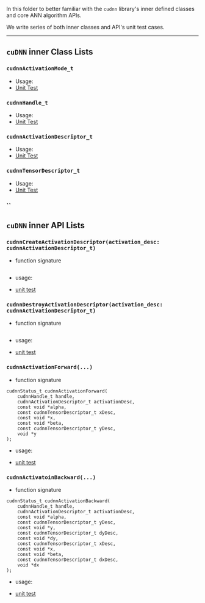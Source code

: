 In this folder to better familiar with the `cudnn` library's inner defined classes and core ANN algorithm APIs.

We write series of both inner classes and API's unit test cases. 

---- 

## `cuDNN` inner Class Lists 
### `cudnnActivationMode_t`
* Usage: 
* [Unit Test]()

### `cudnnHandle_t`
* Usage:
* [Unit Test]()

### `cudnnActivationDescriptor_t`
* Usage:
* [Unit Test](https://github.com/Rembrant777/Learn-CUDA/blob/master/Chapter10/00_cudnn/cudnn_test_04/test/test_cudnn_activation_descriptor.cpp)

### `cudnnTensorDescriptor_t`
* Usage:
* [Unit Test]()


### ``


## `cuDNN` inner API Lists 
### `cudnnCreateActivationDescriptor(activation_desc: cudnnActivationDescriptor_t)`
* function signature
```cuda 
```

* usage:

* [unit test]() 


### `cudnnDestroyActivationDescriptor(activation_desc: cudnnActivationDescriptor_t)`
* function signature 
```cuda 
```

* usage:

* [unit test]() 


### `cudnnActivationForward(...)`
* function signature 
```cuda
cudnnStatus_t cudnnActivationForward(
    cudnnHandle_t handle, 
    cudnnActivationDescriptor_t activationDesc, 
    const void *alpha,
    const cudnnTensorDescriptor_t xDesc,
    const void *x,
    const void *beta,
    const cudnnTensorDescriptor_t yDesc,
    void *y
);
```
* usage:

* [unit test]() 

### `cudnnActivatoinBackward(...)`
* function signature 
```cuda 
cudnnStatus_t cudnnActivationBackward(
    cudnnHandle_t handle, 
    cudnnActivationDescriptor_t activationDesc,
    const void *alpha,
    const cudnnTensorDescriptor_t yDesc, 
    const void *y,
    const cudnnTensorDescriptor_t dyDesc,
    const void *dy,
    const cudnnTensorDescriptor_t xDesc,
    const void *x, 
    const void *beta,
    const cudnnTensorDescriptor_t dxDesc,
    void *dx
);
```

* usage:


* [unit test]() 